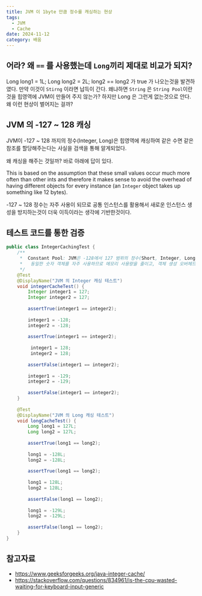 ```yaml
---
title: JVM 이 1byte 만큼 정수를 캐싱하는 현상
tags:
  - JVM
  - Cache
date: 2024-11-12
category: 배움
---
```


## 어라? 왜 `==` 를 사용했는데 `Long`끼리 제대로 비교가 되지?
Long long1 = 1L;
Long long2 = 2L;
long2 == long2 가 true 가 나오는것을 발견하였다. 만약 이것이 `Stirng` 이라면 납득이 간다. 왜냐하면 `String` 은 `String Pool`이란것을 힙영역에 JVM이 만들어 주지 않는가? 하지만 Long 은 그런게 없는것으로 안다. 왜 이런 현상이 벌어지는 걸까?
## JVM 의 -127 ~ 128 캐싱
JVM이 -127 ~ 128 까지의 정수(Integer, Long)은 힙영역에 캐싱하여 같은 수면 같은 참조를 할당해주는다는 사실을 검색을 통해 알게되었다. 

왜 캐싱을 해주는 것일까? 바로 아래에 답이 있다.

This is based on the assumption that these small values occur much more often than other ints and therefore it makes sense to avoid the overhead of having different objects for every instance (an `Integer` object takes up something like 12 bytes).

-127 ~ 128 정수는 자주 사용이 되므로 공통 인스턴스를 활용해서 새로운 인스턴스 생성을 방지하는것이 더욱 이득이라는 생각에 기반한것이다.

## 테스트 코드를 통한 검증
```java
public class IntegerCachingTest {  
    /**  
     *  Constant Pool: JVM은 -128에서 127 범위의 정수(Short, Integer, Long 등)를 미리 캐싱하여, 같은 값을 반복해서 생성하지 않고, 해당 범위의 정수는 동일 객체를 재사용  
     *   동일한 숫자 객체를 자주 사용하므로 메모리 사용량을 줄이고, 객체 생성 오버헤드를 줄이는 효과  
     */  
    @Test  
    @DisplayName("JVM 의 Integer 캐싱 테스트")  
    void integerCacheTest() {  
        Integer integer1 = 127;  
        Integer integer2 = 127;  
  
        assertTrue(integer1 == integer2);  
  
        integer1 = -128;  
        integer2 = -128;  
  
        assertTrue(integer1 == integer2);  
  
         integer1 = 128;  
         integer2 = 128;  
  
        assertFalse(integer1 == integer2);  
  
        integer1 = -129;  
        integer2 = -129;  
  
        assertFalse(integer1 == integer2);  
    }  
  
    @Test  
    @DisplayName("JVM 의 Long 캐싱 테스트")  
    void longCacheTest() {  
        Long long1 = 127L;  
        Long long2 = 127L;  
  
        assertTrue(long1 == long2);  
  
        long1 = -128L;  
        long2 = -128L;  
  
        assertTrue(long1 == long2);  
  
        long1 = 128L;  
        long2 = 128L;  
  
        assertFalse(long1 == long2);  
  
        long1 = -129L;  
        long2 = -129L;  
  
        assertFalse(long1 == long2);  
    }  
}
```

## 참고자료
- https://www.geeksforgeeks.org/java-integer-cache/
- https://stackoverflow.com/questions/834961/is-the-cpu-wasted-waiting-for-keyboard-input-generic